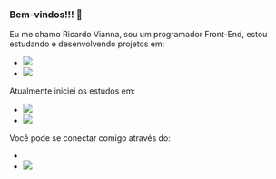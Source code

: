 ### Bem-vindos!!! 👋

Eu me chamo Ricardo Vianna, sou um programador Front-End, estou estudando e desenvolvendo projetos em:

- <img src="https://img.shields.io/badge/HTML5-E34F26?style=for-the-badge&logo=html5&logoColor=white">
- <img src="https://img.shields.io/badge/CSS3-1572B6?style=for-the-badge&logo=css3&logoColor=white">

Atualmente iniciei os estudos em:

- <img src="https://img.shields.io/badge/JavaScript-323330?style=for-the-badge&logo=javascript&logoColor=F7DF1E">
- <img src="https://img.shields.io/badge/React-20232A?style=for-the-badge&logo=react&logoColor=61DAFB">

Você pode se conectar comigo através do:

- <a href="linkedin.com/in/ricardo-vianna-669764189/" target="_blank"><img sr="https://img.shields.io/badge/LinkedIn-0077B5?style=for-the-badge&logo=linkedin&logoColor=white"></a>
- <img src="https://img.shields.io/badge/React-20232A?style=for-the-badge&logo=react&logoColor=61DAFB">




